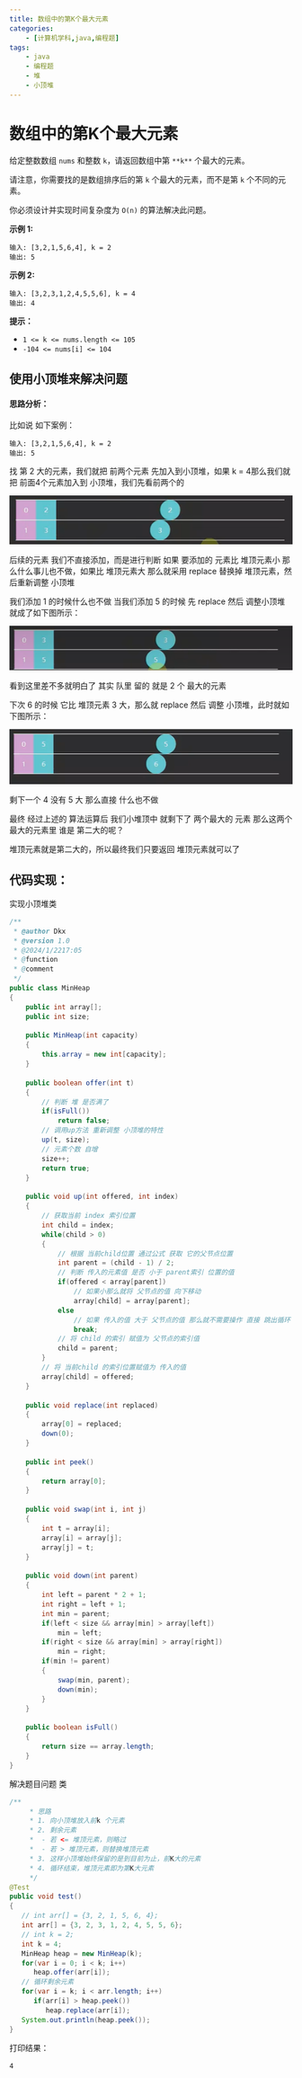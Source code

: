 ```yaml
---
title: 数组中的第K个最大元素
categories:
    - [计算机学科,java,编程题]
tags:
    - java
    - 编程题
    - 堆
    - 小顶堆
---
```


# 数组中的第K个最大元素

给定整数数组 `nums` 和整数 `k`，请返回数组中第 `**k**` 个最大的元素。

请注意，你需要找的是数组排序后的第 `k` 个最大的元素，而不是第 `k` 个不同的元素。

你必须设计并实现时间复杂度为 `O(n)` 的算法解决此问题。

**示例 1:**

```
输入: [3,2,1,5,6,4], k = 2
输出: 5
```

**示例 2:**

```
输入: [3,2,3,1,2,4,5,5,6], k = 4
输出: 4
```

**提示：**

-  `1 <= k <= nums.length <= 105`
-  `-104 <= nums[i] <= 104`

## 使用小顶堆来解决问题

#### 思路分析：

比如说 如下案例：

```
输入: [3,2,1,5,6,4], k = 2
输出: 5
```

找 第 2 大的元素，我们就把 前两个元素 先加入到小顶堆，如果 k = 4那么我们就把 前面4个元素加入到 小顶堆，我们先看前两个的

![image-20240122165114007](https://raw.githubusercontent.com/PigPigLetsGo/imeages/master/202401221651078.png)

后续的元素 我们不直接添加，而是进行判断 如果 要添加的 元素比 堆顶元素小 那么什么事儿也不做，如果比 堆顶元素大 那么就采用 replace 替换掉 堆顶元素，然后重新调整 小顶堆

我们添加 1 的时候什么也不做 当我们添加 5 的时候 先 replace 然后 调整小顶堆 就成了如下图所示：

![image-20240122165408503](https://raw.githubusercontent.com/PigPigLetsGo/imeages/master/202401221654576.png)

看到这里差不多就明白了 其实 队里 留的 就是 2 个 最大的元素

下次 6 的时候 它比 堆顶元素 3 大，那么就 replace 然后 调整 小顶堆，此时就如下图所示：

![image-20240122165540459](https://raw.githubusercontent.com/PigPigLetsGo/imeages/master/202401221655535.png)

剩下一个 4 没有 5 大 那么直接 什么也不做

最终 经过上述的 算法运算后 我们小堆顶中 就剩下了 两个最大的 元素 那么这两个 最大的元素里 谁是 第二大的呢？

堆顶元素就是第二大的，所以最终我们只要返回 堆顶元素就可以了

## 代码实现：

实现小顶堆类

```java
/**
 * @author Dkx
 * @version 1.0
 * @2024/1/2217:05
 * @function
 * @comment
 */
public class MinHeap
{
    public int array[];
    public int size;

    public MinHeap(int capacity)
    {
        this.array = new int[capacity];
    }

    public boolean offer(int t)
    {
        // 判断 堆 是否满了
        if(isFull())
            return false;
        // 调用up方法 重新调整 小顶堆的特性
        up(t, size);
        // 元素个数 自增
        size++;
        return true;
    }

    public void up(int offered, int index)
    {
        // 获取当前 index 索引位置
        int child = index;
        while(child > 0)
        {
            // 根据 当前child位置 通过公式 获取 它的父节点位置
            int parent = (child - 1) / 2;
            // 判断 传入的元素值 是否 小于 parent索引 位置的值
            if(offered < array[parent])
                // 如果小那么就将 父节点的值 向下移动
                array[child] = array[parent];
            else
                // 如果 传入的值 大于 父节点的值 那么就不需要操作 直接 跳出循环
                break;
            // 将 child 的索引 赋值为 父节点的索引值
            child = parent;
        }
        // 将 当前child 的索引位置赋值为 传入的值
        array[child] = offered;
    }

    public void replace(int replaced)
    {
        array[0] = replaced;
        down(0);
    }

    public int peek()
    {
        return array[0];
    }

    public void swap(int i, int j)
    {
        int t = array[i];
        array[i] = array[j];
        array[j] = t;
    }

    public void down(int parent)
    {
        int left = parent * 2 + 1;
        int right = left + 1;
        int min = parent;
        if(left < size && array[min] > array[left])
            min = left;
        if(right < size && array[min] > array[right])
            min = right;
        if(min != parent)
        {
            swap(min, parent);
            down(min);
        }
    }

    public boolean isFull()
    {
        return size == array.length;
    }
}
```

解决题目问题 类

```java
/**
     * 思路
     * 1. 向小顶堆放入前k 个元素
     * 2. 剩余元素
     *  - 若 <= 堆顶元素，则略过
     *  - 若 > 堆顶元素，则替换堆顶元素
     * 3. 这样小顶堆始终保留的是到目前为止，前K大的元素
     * 4. 循环结束，堆顶元素即为第K大元素
     */
@Test
public void test()
{
   // int arr[] = {3, 2, 1, 5, 6, 4};
   int arr[] = {3, 2, 3, 1, 2, 4, 5, 5, 6};
   // int k = 2;
   int k = 4;
   MinHeap heap = new MinHeap(k);
   for(var i = 0; i < k; i++)
      heap.offer(arr[i]);
   // 循环剩余元素
   for(var i = k; i < arr.length; i++)
      if(arr[i] > heap.peek())
         heap.replace(arr[i]);
   System.out.println(heap.peek());
}
```

打印结果：

```
4
```

